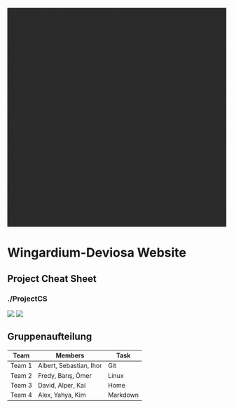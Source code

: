 ![WD animated logo](images/wdanimated.gif)

# Wingardium-Deviosa Website


## Project Cheat Sheet
### ./ProjectCS
<a href="https://wingardium-deviosa.github.io/ProjectCS"><img src="https://img.shields.io/badge/Wingardium-Deviosa-red?style=for-the-badge&logo=github"></a>
<a href="https://discord.gg"><img src="https://img.shields.io/discord/1075060578927792239?label=Wingardium%20Deviosa&logo=discord&logoColor=white&style=for-the-badge"></a>

## Gruppenaufteilung


| Team | Members | Task |
| ----- | ------ | ----- |
| Team 1 | Albert, Sebastian, Ihor | Git |
| Team 2 | Fredy, Barış, Ömer | Linux |
| Team 3 | David, Alper, Kai | Home |
| Team 4 | Alex, Yahya, Kim | Markdown |

</p>
